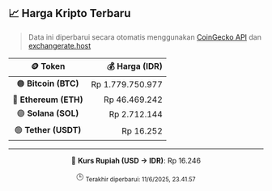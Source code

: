 

<!-- HARGA_KRIPTO -->
## 📈 Harga Kripto Terbaru

> Data ini diperbarui secara otomatis menggunakan [CoinGecko API](https://www.coingecko.com/) dan [exchangerate.host](https://exchangerate.host/)

<div align="center">

| 🪙 Token | 💰 Harga (IDR) |
|:------:|---------------:|
| 🟠 **Bitcoin (BTC)**   | Rp 1.779.750.977 |
| 🔵 **Ethereum (ETH)**  | Rp 46.469.242 |
| 🟣 **Solana (SOL)**    | Rp 2.712.144 |
| 🟢 **Tether (USDT)**   | Rp 16.252 |

---

💱 **Kurs Rupiah (USD → IDR)**: Rp 16.246

🕒 <sub>Terakhir diperbarui: 11/6/2025, 23.41.57</sub>

</div>
<!-- /HARGA_KRIPTO -->
